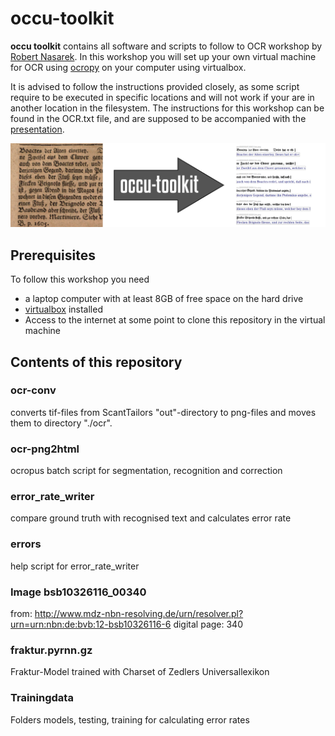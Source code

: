 # occu-toolkit

**occu toolkit** contains all software and scripts to follow to OCR workshop by [Robert Nasarek](https://github.com/rnsrk). In this workshop you will set up your own virtual machine for OCR using [ocropy](https://github.com/tmbdev/ocropy) on your computer using virtualbox.

It is advised to follow the instructions provided closely, as some script require to be executed in specific locations and will not work if your are in another location in the filesystem. The instructions for this workshop can be found in the OCR.txt file, and are supposed to be accompanied with the [presentation](https://prezi.com/p/xqwfolocpjy3/).

![alt text](https://github.com/olf42/occu-toolkit/raw/new_readme/occu-toolkit.png "occu toolkit showcase")

## Prerequisites

To follow this workshop you need

* a laptop computer with at least 8GB of free space on the hard drive
* [virtualbox](https://www.virtualbox.org/) installed
* Access to the internet at some point to clone this repository in the virtual machine

## Contents of this repository

### ocr-conv

converts tif-files from ScantTailors "out"-directory to png-files and moves them to directory "./ocr".

### ocr-png2html

ocropus batch script for segmentation, recognition and correction

### error_rate_writer

compare ground truth with recognised text and calculates error rate

### errors

help script for error_rate_writer

### Image bsb10326116_00340

from:  http://www.mdz-nbn-resolving.de/urn/resolver.pl?urn=urn:nbn:de:bvb:12-bsb10326116-6 
digital page: 340 

### fraktur.pyrnn.gz

Fraktur-Model trained with Charset of Zedlers Universallexikon

### Trainingdata

Folders models, testing, training for calculating error rates


